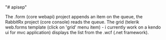 "# apisep" 

The .form (core webapi) project appends an item on the queue, the RabbitRx project (core console) reads the queue. The grid (telerik web.forms template (click on 'grid' menu item) - i currently work on a kendo ui for mvc application) displays the list from the .wcf (.net framework).

